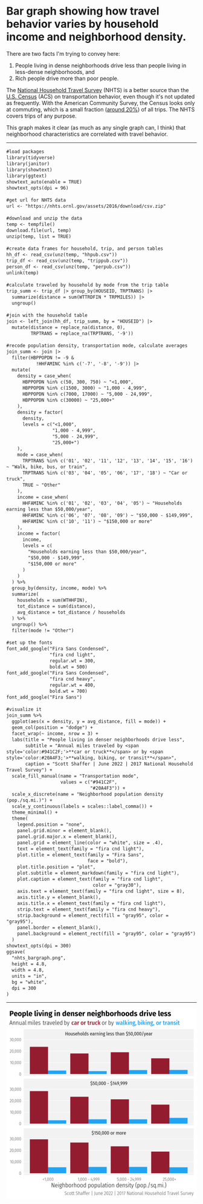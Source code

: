 # Bar graph showing how travel behavior varies by household income and neighborhood density.
There are two facts I'm trying to convey here:
1. People living in dense neighborhoods drive less than people living in less-dense neighborhoods, and
2. Rich people drive more than poor people.

The [National Household Travel Survey](https://nhts.ornl.gov/) (NHTS) is a better source than the [U.S. Census](https://www.census.gov/topics/employment/commuting.html) (ACS) on transportation behavior, even though it's not updated as frequently. With the American Community Survey, the Census looks only at commuting, which is a small fraction ([around 20%](https://www.transportation.gov/mission/health/commute-mode-share)) of all trips. The NHTS covers trips of any purpose. 

This graph makes it clear (as much as any single graph can, I think) that neighborhood characteristics are correlated with travel behavior.

---
```
#load packages
library(tidyverse)
library(janitor)
library(showtext)
library(ggtext)
showtext_auto(enable = TRUE)
showtext_opts(dpi = 96)

#get url for NHTS data
url <- "https://nhts.ornl.gov/assets/2016/download/csv.zip"

#download and unzip the data
temp <- tempfile()
download.file(url, temp)
unzip(temp, list = TRUE)

#create data frames for household, trip, and person tables
hh_df <- read_csv(unz(temp, "hhpub.csv"))
trip_df <- read_csv(unz(temp, "trippub.csv"))
person_df <- read_csv(unz(temp, "perpub.csv"))
unlink(temp)

#calculate traveled by household by mode from the trip table
trip_summ <- trip_df |> group_by(HOUSEID, TRPTRANS) |>
  summarize(distance = sum(WTTRDFIN * TRPMILES)) |>
  ungroup()

#join with the household table
join <- left_join(hh_df, trip_summ, by = "HOUSEID") |>
  mutate(distance = replace_na(distance, 0),
         TRPTRANS = replace_na(TRPTRANS, '-9'))

#recode population density, transportation mode, calculate averages
join_summ <- join |>
  filter(HBPPOPDN != -9 &
           !HHFAMINC %in% c('-7', '-8', '-9')) |>
  mutate(
    density = case_when(
      HBPPOPDN %in% c(50, 300, 750) ~ "<1,000",
      HBPPOPDN %in% c(1500, 3000) ~ "1,000 - 4,999",
      HBPPOPDN %in% c(7000, 17000) ~ "5,000 - 24,999",
      HBPPOPDN %in% c(30000) ~ "25,000+"
    ),
    density = factor(
      density,
      levels = c("<1,000",
                 "1,000 - 4,999",
                 "5,000 - 24,999",
                 "25,000+")
    ),
    mode = case_when(
      TRPTRANS %in% c('01', '02', '11', '12', '13', '14', '15', '16') ~ "Walk, bike, bus, or train",
      TRPTRANS %in% c('03', '04', '05', '06', '17', '18') ~ "Car or truck",
      TRUE ~ "Other"
    ),
    income = case_when(
      HHFAMINC %in% c('01', '02', '03', '04', '05') ~ "Households earning less than $50,000/year",
      HHFAMINC %in% c('06', '07', '08', '09') ~ "$50,000 - $149,999",
      HHFAMINC %in% c('10', '11') ~ "$150,000 or more"
    ),
    income = factor(
      income,
      levels = c(
        "Households earning less than $50,000/year",
        "$50,000 - $149,999",
        "$150,000 or more"
      )
    )
  ) %>%
  group_by(density, income, mode) %>%
  summarize(
    households = sum(WTHHFIN),
    tot_distance = sum(distance),
    avg_distance = tot_distance / households
  ) %>%
  ungroup() %>%
  filter(mode != "Other")

#set up the fonts
font_add_google("Fira Sans Condensed",
                "fira cnd light",
                regular.wt = 300,
                bold.wt = 500)
font_add_google("Fira Sans Condensed",
                "fira cnd heavy",
                regular.wt = 400,
                bold.wt = 700)
font_add_google("Fira Sans")

#visualize it
join_summ %>%
  ggplot(aes(x = density, y = avg_distance, fill = mode)) +
  geom_col(position = "dodge") +
  facet_wrap(~ income, nrow = 3) +
  labs(title = "People living in denser neighborhoods drive less",
       subtitle = "Annual miles traveled by <span style='color:#941C2F;'>**car or truck**</span> or by <span style='color:#20A4F3;'>**walking, biking, or transit**</span>",
       caption = "Scott Shaffer | June 2022 | 2017 National Household Travel Survey") +
  scale_fill_manual(name = "Transportation mode",
                    values = c("#941C2F",
                               "#20A4F3")) +
  scale_x_discrete(name = "Neighborhood population density (pop./sq.mi.)") +
  scale_y_continuous(labels = scales::label_comma()) +
  theme_minimal() +
  theme(
    legend.position = "none",
    panel.grid.minor = element_blank(),
    panel.grid.major.x = element_blank(),
    panel.grid = element_line(color = "white", size = .4),
    text = element_text(family = "fira cnd light"),
    plot.title = element_text(family = "Fira Sans",
                              face = "bold"),
    plot.title.position = "plot",
    plot.subtitle = element_markdown(family = "fira cnd light"),
    plot.caption = element_text(family = "fira cnd light",
                                color = "gray30"),
    axis.text = element_text(family = "fira cnd light", size = 8),
    axis.title.y = element_blank(),
    axis.title.x = element_text(family = "fira cnd light"),
    strip.text = element_text(family = "fira cnd heavy"),
    strip.background = element_rect(fill = "gray95", color = "gray95"),
    panel.border = element_blank(),
    panel.background = element_rect(fill = "gray95", color = "gray95")
  )
showtext_opts(dpi = 300)
ggsave(
  "nhts_bargraph.png",
  height = 4.8,
  width = 4.8,
  units = "in",
  bg = "white",
  dpi = 300
)
```
---
<img src="nhts_bargraph.png">
